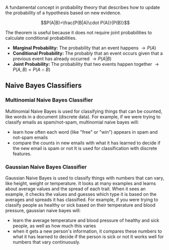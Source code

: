 A fundamental concept in probability theory that describes how to update the probability of a hypothesis based on new evidence. 

$$P(A|B)=\frac{P(B|A)\cdot P(A)}{P(B)}$$

The theorem is useful because it does not require joint probabilities to calculate conditional probabilities.

- **Marginal Probability:** The probability that an event happens $\rightarrow P(A)$
- **Conditional Probability:** The probably that an event occurs given that a previous event has already occurred $\rightarrow P(A|B)$
- **Joint Probability:** The probability that two events happen together $\rightarrow P(A,B) = P(A\cap B)$

## Naive Bayes Classifiers
### Multinomial Naive Bayes Classifier
Multinomial Naive Bayes is used for classifying things that can be counted, like words in a document (discrete data). For example, if we were trying to classify emails as spam/not-spam, multinomial naive bayes will:
- learn how often each word (like "free" or "win") appears in spam and not-spam emails
- compare the counts in new emails with what it has learned to decide if the new email is spam or not
It is used for classification with discrete features.
### Gaussian Naive Bayes Classifier
Gaussian Naive Bayes is used to classify things with numbers that can vary, like height, weight or temperature. It looks at many examples and learns about average values and the spread of each trait. When it sees an example, it checks the values and guesses which type it is based on the averages and spreads it has classified. For example, if you were trying to classify people as healthy or sick based on their temperature and blood pressure, gaussian naive bayes will:
- learn the average temperature and blood pressure of healthy and sick people, as well as how much this varies
- when it gets a new person's information, it compares these numbers to what it has learned to decide if the person is sick or not
It works well for numbers that vary continuously.

